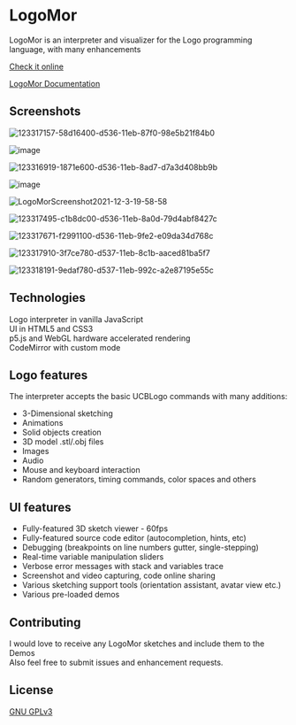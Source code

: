 # LogoMor

LogoMor is an interpreter and visualizer for the Logo programming language, with many enhancements

[Check it online](https://logomor.com/)

[LogoMor Documentation](https://logomor.com/assets/Documentation.pdf)

## Screenshots

![123317157-58d16400-d536-11eb-87f0-98e5b21f84b0](https://user-images.githubusercontent.com/13304797/142780799-7d36714c-a6c6-470f-a19b-c84fa9e2a8aa.png)

![image](https://user-images.githubusercontent.com/13304797/106599557-ea2d4300-6561-11eb-87c5-66ad295d0782.png)

![123316919-1871e600-d536-11eb-8ad7-d7a3d408bb9b](https://user-images.githubusercontent.com/13304797/142780815-48843f08-4eb6-47cb-90fa-3a4fad474470.png)

![image](https://user-images.githubusercontent.com/13304797/106599718-22cd1c80-6562-11eb-9f80-c06113cd9779.png)

![LogoMorScreenshot2021-12-3-19-58-58](https://user-images.githubusercontent.com/13304797/144654278-be0b9230-7343-4ee2-aba2-a3fcd8089ed5.png)

![123317495-c1b8dc00-d536-11eb-8a0d-79d4abf8427c](https://user-images.githubusercontent.com/13304797/142780836-2d746cf2-d9c1-4504-86bf-1d67f3f76ab5.png)

![123317671-f2991100-d536-11eb-9fe2-e09da34d768c](https://user-images.githubusercontent.com/13304797/142780852-a65d6b01-5a97-48ed-8b25-b1b23faf8e18.png)

![123317910-3f7ce780-d537-11eb-8c1b-aaced81ba5f7](https://user-images.githubusercontent.com/13304797/142780862-b73b6a54-545a-45d6-9401-84e6e090db7a.png)

![123318191-9edaf780-d537-11eb-992c-a2e87195e55c](https://user-images.githubusercontent.com/13304797/142780867-95832e74-b798-47e2-a39a-8842fbaa9116.png)

## Technologies

Logo interpreter in vanilla JavaScript  
UI in HTML5 and CSS3  
p5.js and WebGL hardware accelerated rendering  
CodeMirror with custom mode 

## Logo features

The interpreter accepts the basic UCBLogo commands with many additions:
- 3-Dimensional sketching
- Animations
- Solid objects creation
- 3D model .stl/.obj files
- Images
- Audio 
- Mouse and keyboard interaction
- Random generators, timing commands, color spaces and others

## UI features

- Fully-featured 3D sketch viewer - 60fps
- Fully-featured source code editor (autocompletion, hints, etc)
- Debugging (breakpoints on line numbers gutter, single-stepping) 
- Real-time variable manipulation sliders
- Verbose error messages with stack and variables trace
- Screenshot and video capturing, code online sharing
- Various sketching support tools (orientation assistant, avatar view etc.)
- Various pre-loaded demos

## Contributing

I would love to receive any LogoMor sketches and include them to the Demos  
Also feel free to submit issues and enhancement requests.


## License

[GNU GPLv3](https://choosealicense.com/licenses/gpl-3.0/)
